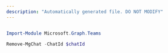 ```yaml
---
description: "Automatically generated file. DO NOT MODIFY"
---
```


```powershell

Import-Module Microsoft.Graph.Teams

Remove-MgChat -ChatId $chatId

```